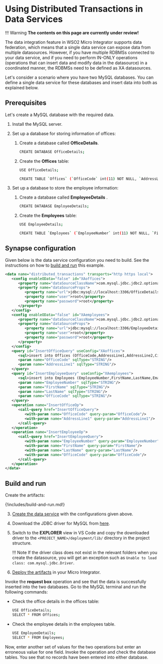 # Using Distributed Transactions in Data Services

!!! Warning
    **The contents on this page are currently under review!**

The data integration feature in WSO2 Micro Integrator supports data
federation, which means that a single data service can expose data from
multiple datasources. However, if you have multiple RDBMSs connected to
your data service, and if you need to perform IN-ONLY operations
(operations that can insert data and modify data in the datasource) in a
coordinated manner, the RDBMSs need to be defined as XA datasources.

Let's consider a scenario where you have two MySQL databases. You can
define a single data service for these databases and insert data into
both as explained below.

## Prerequisites

Let's create a MySQL database with the required data.

1.  Install the MySQL server.
2.  Set up a database for storing information of offices:
    1.  Create a database called **OfficeDetails**.

        ```bash
        CREATE DATABASE OfficeDetails;
        ```

    2.  Create the **Offices** table:

        ```bash
        USE OfficeDetails;

        CREATE TABLE `Offices` (`OfficeCode` int(11) NOT NULL, `AddressLine1` varchar(255) NOT NULL, `AddressLine2` varchar(255) DEFAULT NULL, `City` varchar(255) DEFAULT NULL, `State` varchar(255) DEFAULT NULL, `Country` varchar(255) DEFAULT NULL, `Phone` varchar(255) DEFAULT NULL, PRIMARY KEY (`OfficeCode`));
        ```

3.  Set up a database to store the employee information:
    1.  Create a database called **EmployeeDetails** .

        ```bash
        CREATE DATABASE EmployeeDetails;
        ```

    2.  Create the **Employees** table:

        ```bash
        USE EmployeeDetails;

        CREATE TABLE `Employees` (`EmployeeNumber` int(11) NOT NULL, `FirstName` varchar(255) NOT NULL, `LastName` varchar(255) DEFAULT NULL, `Email` varchar(255) DEFAULT NULL, `JobTitle` varchar(255) DEFAULT NULL, `OfficeCode` int(11) NOT NULL, PRIMARY KEY (`EmployeeNumber`));
        ```

## Synapse configuration

Given below is the data service configuration you need to build. See the instructions on how to [build and run](#build-and-run) this example.

```xml
<data name="distributed_transactions" transports="http https local">
   <config enableOData="false" id="XAoffices">
      <property name="dataSourceClassName">com.mysql.jdbc.jdbc2.optional.MysqlXADataSource</property>
      <property name="dataSourceProps">
         <property name="url">jdbc:mysql://localhost:3306/OfficeDetails</property>
         <property name="user">root</property>
         <property name="password">root</property>
      </property>
   </config>
   <config enableOData="false" id="XAemployees">
      <property name="dataSourceClassName">com.mysql.jdbc.jdbc2.optional.MysqlXADataSource</property>
      <property name="dataSourceProps">
         <property name="url">jdbc:mysql://localhost:3306/EmployeeDetails</property>
         <property name="user">root</property>
         <property name="password">root</property>
      </property>
   </config>
   <query id="InsertOfficeQuery" useConfig="XAoffices">
      <sql>insert into Offices (OfficeCode,AddressLine1,AddressLine2,City,State,Country,Phone) values(:OfficeCode,:AddressLine1,'test','test','test','USA','test')</sql>
      <param name="OfficeCode" sqlType="STRING"/>
      <param name="AddressLine1" sqlType="STRING"/>
   </query>
   <query id="InsertEmployeeQuery" useConfig="XAemployees">
      <sql>insert into Employees (EmployeeNumber,FirstName,LastName,Email,JobTitle,OfficeCode) values(:EmployeeNumber,:FirstName,:LastName,'test','test',:OfficeCode)</sql>
      <param name="EmployeeNumber" sqlType="STRING"/>
      <param name="FirstName" sqlType="STRING"/>
      <param name="LastName" sqlType="STRING"/>
      <param name="OfficeCode" sqlType="STRING"/>
   </query>
   <operation name="InsertOfficeOp">
      <call-query href="InsertOfficeQuery">
         <with-param name="OfficeCode" query-param="OfficeCode"/>
         <with-param name="AddressLine1" query-param="AddressLine1"/>
      </call-query>
   </operation>
   <operation name="InsertEmployeeOp">
      <call-query href="InsertEmployeeQuery">
         <with-param name="EmployeeNumber" query-param="EmployeeNumber"/>
         <with-param name="FirstName" query-param="FirstName"/>
         <with-param name="LastName" query-param="LastName"/>
         <with-param name="OfficeCode" query-param="OfficeCode"/>
      </call-query>
   </operation>
</data>
```

## Build and run

Create the artifacts:

{!includes/build-and-run.md!}

3. [Create the data service]({{base_path}}/develop/creating-artifacts/data-services/creating-data-services) with the configurations given above.

4. Download the JDBC driver for MySQL from [here](http://dev.mysql.com/downloads/connector/j/).

5. Switch to the **EXPLORER** view in VS Code and copy the downloaded driver to the `<PROJECT_NAME>/deployment/lib/` directory in the project structure.

    !!! Note
       If the driver class does not exist in the relevant folders when you create the datasource, you will get an exception such as `Unable to load class: com.mysql.jdbc.Driver`.

6. [Deploy the artifacts]({{base_path}}/develop/deploy-artifacts) in your Micro Integrator.

Invoke the **request box** operation and see that the data is successfully inserted into the two databases. Go to the MySQL terminal and run the following commands:  

-   Check the office details in the offices table:

    ```bash
    USE OfficeDetails;
    SELECT * FROM Offices;
    ```

-   Check the employee details in the employees table.

    ```bash
    USE EmployeeDetails;
    SELECT * FROM Employees;
    ```

Now, enter another set of values for the two operations but enter an erroneous value for one field. Invoke the operation and check the database tables. You see that no records have been entered into either database.
